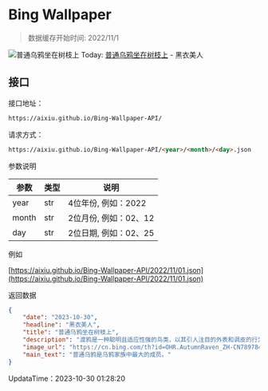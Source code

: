 # Bing Wallpaper

> 数据缓存开始时间: 2022/11/1

![普通乌鸦坐在树枝上](https://cn.bing.com/th?id=OHR.AutumnRaven_ZH-CN7897841947_1920x1080.webp)
Today: [普通乌鸦坐在树枝上](https://cn.bing.com/th?id=OHR.AutumnRaven_ZH-CN7897841947_1920x1080.webp) - 黑衣美人

## 接口

接口地址：

```html
https://aixiu.github.io/Bing-Wallpaper-API/
```

请求方式：

```html
https://aixiu.github.io/Bing-Wallpaper-API/<year>/<month>/<day>.json
```

参数说明

| 参数 | 类型 | 说明 |
| - | - | - |
| year | str | 4位年份, 例如：2022 |
| month | str | 2位月份, 例如：02、12 |
| day | str | 2位日期, 例如：02、25 |

例如

[https://aixiu.github.io/Bing-Wallpaper-API/2022/11/01.json](https://aixiu.github.io/Bing-Wallpaper-API/2022/11/01.json)

返回数据

```json
{
    "date": "2023-10-30",
    "headline": "黑衣美人",
    "title": "普通乌鸦坐在树枝上",
    "description": "渡鸦是一种聪明且适应性强的鸟类，以其引人注目的外表和调皮的行为而闻名天下。通过其独特的楔形尾巴和富有光泽的黑色羽毛，你可以轻易地辨认出它们。作为成熟的猎人，渡鸦拥有敏锐的视力和敏捷的飞行能力，常以腐肉为食或从其他捕食者那里偷走食物。渡鸦是杂食性动物，它们的食物多种多样，包括腐肉、昆虫和小型哺乳动物。",
    "image_url": "https://cn.bing.com/th?id=OHR.AutumnRaven_ZH-CN7897841947_1920x1080.webp",
    "main_text": "普通乌鸦是乌鸦家族中最大的成员。"
}
```

UpdataTime：2023-10-30 01:28:20
